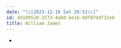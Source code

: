 ```yaml
---
date: "\\[2023-12-16 Sat 20:51\\]"
id: 4d109520-2573-4ab8-be16-8df07ddf32eb
title: William James
---
```


- 
